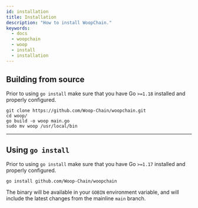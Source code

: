 ```yaml
---
id: installation
title: Installation
description: "How to install WoopChain."
keywords:
  - docs
  - woopchain
  - woop
  - install
  - installation
---
```


## Building from source

Prior to using `go install` make sure that you have Go `>=1.18` installed and properly configured.

```shell
git clone https://github.com/Woop-Chain/woopchain.git
cd woop/
go build -o woop main.go
sudo mv woop /usr/local/bin
```

---

## Using `go install`

Prior to using `go install` make sure that you have Go `>=1.17` installed and properly configured.

`go install github.com/Woop-Chain/woopchain`

The binary will be available in your `GOBIN` environment variable, and will include the latest changes from the mainline `main` branch.

